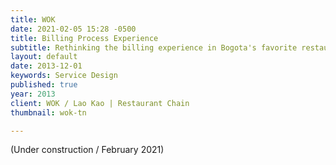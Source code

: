 ```yaml
---
title: WOK
date: 2021-02-05 15:28 -0500
title: Billing Process Experience
subtitle: Rethinking the billing experience in Bogota's favorite restaurant chain
layout: default
date: 2013-12-01
keywords: Service Design
published: true
year: 2013
client: WOK / Lao Kao | Restaurant Chain
thumbnail: wok-tn

---
```

(Under construction / February 2021)

